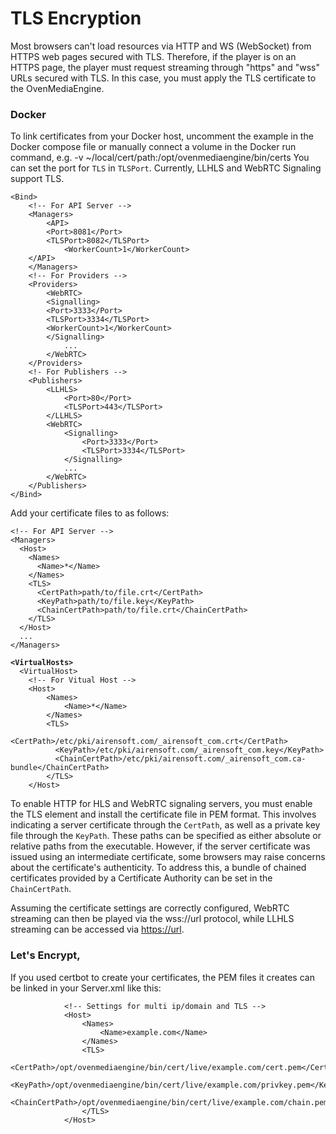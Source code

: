 # TLS Encryption

Most browsers can't load resources via HTTP and WS (WebSocket) from HTTPS web pages secured with TLS. Therefore, if the player is on an HTTPS page, the player must request streaming through "https" and "wss" URLs secured with TLS. In this case, you must apply the TLS certificate to the OvenMediaEngine.

### Docker

To link certificates from your Docker host, uncomment the example in the Docker compose file or manually connect a volume in the Docker run command, e.g. -v \~/local/cert/path:/opt/ovenmediaengine/bin/certs You can set the port for `TLS` in `TLSPort`. Currently, LLHLS and WebRTC Signaling support TLS.

```markup
<Bind>
    <!-- For API Server -->
    <Managers>
	    <API>
	    <Port>8081</Port>
	    <TLSPort>8082</TLSPort>
            <WorkerCount>1</WorkerCount>
	</API>
    </Managers>
    <!-- For Providers -->
    <Providers>
        <WebRTC>
	    <Signalling>
		<Port>3333</Port>
		<TLSPort>3334</TLSPort>
		<WorkerCount>1</WorkerCount>
	    </Signalling>
            ...
        </WebRTC>
    </Providers>
    <!- For Publishers -->
    <Publishers>
        <LLHLS>
            <Port>80</Port>
            <TLSPort>443</TLSPort>
        </LLHLS>
        <WebRTC>
            <Signalling>
                <Port>3333</Port>
                <TLSPort>3334</TLSPort>
            </Signalling>
            ...
        </WebRTC>
    </Publishers>
</Bind>
```

Add your certificate files to as follows:

<pre class="language-markup"><code class="lang-markup">&#x3C;!-- For API Server -->
&#x3C;Managers>
  &#x3C;Host>
    &#x3C;Names>
      &#x3C;Name>*&#x3C;/Name>
    &#x3C;/Names>
    &#x3C;TLS>
      &#x3C;CertPath>path/to/file.crt&#x3C;/CertPath>
      &#x3C;KeyPath>path/to/file.key&#x3C;/KeyPath>
      &#x3C;ChainCertPath>path/to/file.crt&#x3C;/ChainCertPath>
    &#x3C;/TLS>
  &#x3C;/Host>
  ...
&#x3C;/Managers>

<strong>&#x3C;VirtualHosts>
</strong>  &#x3C;VirtualHost>
    &#x3C;!-- For Vitual Host -->
    &#x3C;Host>
        &#x3C;Names>
            &#x3C;Name>*&#x3C;/Name>
        &#x3C;/Names>
        &#x3C;TLS>
          &#x3C;CertPath>/etc/pki/airensoft.com/_airensoft_com.crt&#x3C;/CertPath>
          &#x3C;KeyPath>/etc/pki/airensoft.com/_airensoft_com.key&#x3C;/KeyPath>
          &#x3C;ChainCertPath>/etc/pki/airensoft.com/_airensoft_com.ca-bundle&#x3C;/ChainCertPath>
        &#x3C;/TLS>
    &#x3C;/Host>
</code></pre>

To enable HTTP for HLS and WebRTC signaling servers, you must enable the TLS element and install the certificate file in PEM format. This involves indicating a server certificate through the `CertPath`, as well as a private key file through the `KeyPath`. These paths can be specified as either absolute or relative paths from the executable. However, if the server certificate was issued using an intermediate certificate, some browsers may raise concerns about the certificate's authenticity. To address this, a bundle of chained certificates provided by a Certificate Authority can be set in the `ChainCertPath`.

Assuming the certificate settings are correctly configured, WebRTC streaming can then be played via the wss://url protocol, while LLHLS streaming can be accessed via [https://url](https://url/).

### Let's Encrypt,

If you used certbot to create your certificates, the PEM files it creates can be linked in your Server.xml like this:

```markup
			<!-- Settings for multi ip/domain and TLS -->
			<Host>
				<Names>
					<Name>example.com</Name>
				</Names>
				<TLS>
					<CertPath>/opt/ovenmediaengine/bin/cert/live/example.com/cert.pem</CertPath>
					<KeyPath>/opt/ovenmediaengine/bin/cert/live/example.com/privkey.pem</KeyPath>
					<ChainCertPath>/opt/ovenmediaengine/bin/cert/live/example.com/chain.pem</ChainCertPath>
				</TLS>
			</Host>
```
